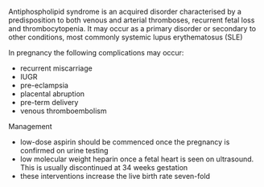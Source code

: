 Antiphospholipid syndrome is an acquired disorder characterised by a predisposition to both venous and arterial thromboses, recurrent fetal loss and thrombocytopenia. It may occur as a primary disorder or secondary to other conditions, most commonly systemic lupus erythematosus (SLE)  
  
In pregnancy the following complications may occur:  
* recurrent miscarriage
* IUGR
* pre\-eclampsia
* placental abruption
* pre\-term delivery
* venous thromboembolism

  
Management  
* low\-dose aspirin should be commenced once the pregnancy is confirmed on urine testing
* low molecular weight heparin once a fetal heart is seen on ultrasound. This is usually discontinued at 34 weeks gestation
* these interventions increase the live birth rate seven\-fold
